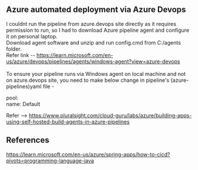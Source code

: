 ## Azure automated deployment via Azure Devops

I couldnt run the pipeline from azure.devops site directly as it requires permission to run,
so I had to download Azure pipeline agent and configure it on personal laptop. <br /> 
Download agent software and unzip and run config.cmd from C:/agents folder. <br />
Refer link -- https://learn.microsoft.com/en-us/azure/devops/pipelines/agents/windows-agent?view=azure-devops <br />
<br />
To ensure your pipeline runs via Windows agent on local machine and not on azure.devops site,
you need to make below change in pipeline's (azure-pipelines)yaml file - <br />

pool: <br />
 name: Default <br />

Refer --> https://www.pluralsight.com/cloud-guru/labs/azure/building-apps-using-self-hosted-build-agents-in-azure-pipelines <br /> 

## References 
https://learn.microsoft.com/en-us/azure/spring-apps/how-to-cicd?pivots=programming-language-java <br />
